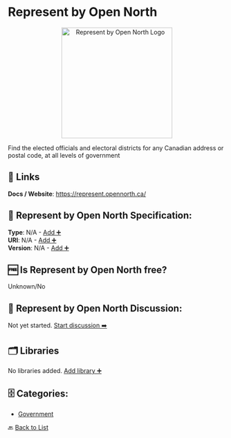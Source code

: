 # Represent by Open North
<p align="center">
    <img width="256" src="https://raw.githubusercontent.com/apis-list/apis-list/main/apis/represent-by-open-north/logo_256x256.png" alt="Represent by Open North Logo"/>
</p>
Find the elected officials and electoral districts for any Canadian address or postal code, at all levels of government

##  🔗 Links
**Docs / Website**: https://represent.opennorth.ca/

## 🧬 Represent by Open North Specification:
**Type**: N/A - [Add ➕](https://github.com/apis-list/apis-list/edit/main/apis/represent-by-open-north/represent-by-open-north.yaml)  
**URI**: N/A - [Add ➕](https://github.com/apis-list/apis-list/edit/main/apis/represent-by-open-north/represent-by-open-north.yaml)  
**Version**: N/A - [Add ➕](https://github.com/apis-list/apis-list/edit/main/apis/represent-by-open-north/represent-by-open-north.yaml)

## 🆓 Is Represent by Open North free?
 Unknown/No 

## 💬 Represent by Open North Discussion:
Not yet started. [Start discussion ➡️](https://github.com/apis-list/apis-list/discussions/new)

## 🗂️ Libraries

No libraries added. [Add library ➕](https://github.com/apis-list/apis-list/edit/main/apis/represent-by-open-north/represent-by-open-north.yaml)    


## 🗄️ Categories:
- [Government](https://github.com/apis-list/apis-list#government-)

🔙  [Back to List](https://github.com/apis-list/apis-list)
